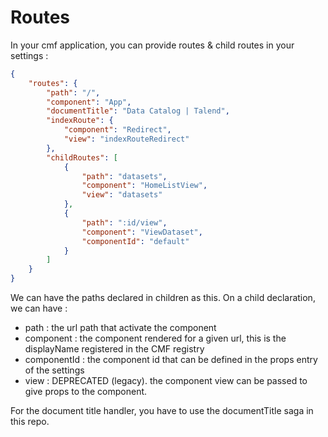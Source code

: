 # Routes

In your cmf application, you can provide routes & child routes in your settings :

```json
{
	"routes": {
		"path": "/",
		"component": "App",
		"documentTitle": "Data Catalog | Talend",
		"indexRoute": {
			"component": "Redirect",
			"view": "indexRouteRedirect"
		},
		"childRoutes": [
			{
				"path": "datasets",
				"component": "HomeListView",
				"view": "datasets"
			},
			{
				"path": ":id/view",
				"component": "ViewDataset",
				"componentId": "default"
			}
		]
	}
}
```

We can have the paths declared in children as this.
On a child declaration, we can have :

* path : the url path that activate the component
* component : the component rendered for a given url, this is the displayName registered in the CMF registry
* componentId : the component id that can be defined in the props entry of the settings
* view : DEPRECATED (legacy). the component view can be passed to give props to the component.

For the document title handler, you have to use the documentTitle saga in this repo.
